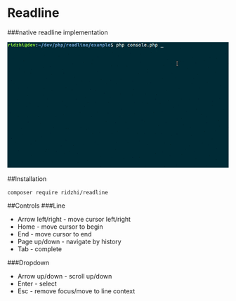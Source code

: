 # Readline
###native readline implementation

![CompletionGif](example/example.gif)

##Installation
```
composer require ridzhi/readline
```

##Controls
###Line
* Arrow left/right - move cursor left/right
* Home - move cursor to begin
* End - move cursor to end
* Page up/down - navigate by history
* Tab - complete

###Dropdown
* Arrow up/down - scroll up/down
* Enter - select
* Esc - remove focus/move to line context 